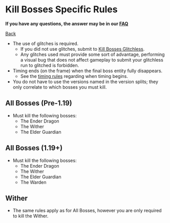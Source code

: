 # Kill Bosses Specific Rules

**If you have any questions, the answer may be in our
[FAQ](https://www.speedrun.com/mcbe/thread/vdv9t)**

[Back](../README.md)

* The use of glitches is required.
	- If you did not use glitches, submit to
	[Kill Bosses Glitchless](bosses-glitchless.md).
	- Any glitches used must provide some sort of advantage, performing a
	visual bug that does not affect gameplay to submit your glitchless run
	to glitched is forbidden.
* Timing ends (on the frame) when the final boss entity fully disappears.
	- See the [timing rules](../global/README.md#timing-rules) regarding
	when timing begins.
* You do not have to use the versions named in the version splits; they only
correlate to which bosses you must kill.

## All Bosses (Pre-1.19)
* Must kill the following bosses:
	- The Ender Dragon
	- The Wither
	- The Elder Guardian

## All Bosses (1.19+)
* Must kill the following bosses:
	- The Ender Dragon
	- The Wither
	- The Elder Guardian
	- The Warden

## Wither

* The same rules apply as for All Bosses, however you are only required to kill
the Wither.
